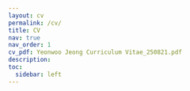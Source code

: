 ```yaml
---
layout: cv
permalink: /cv/
title: CV
nav: true
nav_order: 1
cv_pdf: Yeonwoo Jeong Curriculum Vitae_250821.pdf
description: 
toc:
  sidebar: left
---
```

